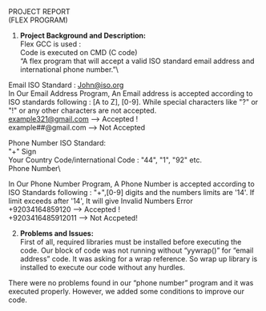 PROJECT REPORT\
(FLEX PROGRAM)

1.	**Project Background and Description:**\
Flex GCC is used :\
Code is executed on CMD (C code)\
“A flex program that will accept a valid ISO standard email address and international phone number.”\

Email ISO Standard : John@iso.org\
In Our Email Address Program, An Email address is accepted according to ISO standards following : [A to Z], [0-9]. While special characters like "?" or "!" or any other characters are not accepted.\
example321@gmail.com --> Accepted !\
example##@gmail.com --> Not Accepted


Phone Number ISO Standard:\
"+" Sign\
Your Country Code/international Code : "44", "1", "92" etc.\
Phone Number\

In Our Phone Number  Program, A Phone Number is accepted according to ISO Standards following : "+",[0-9] digits and the numbers limits are '14'. If limit exceeds after '14', It will give Invalid Numbers Error\
+92034164859120 --> Accepted !\
+9203416485912011 --> Not Accpeted!

2. **Problems and Issues:**\
First of all, required libraries must be installed before executing the code. Our block of code was not running without “yywrap()” for “email address” code.
It was asking for a wrap reference. So wrap up library is installed to execute our code without any hurdles.

There were no problems found in our “phone number” program and it was executed properly. However, we added some conditions to improve our code.

